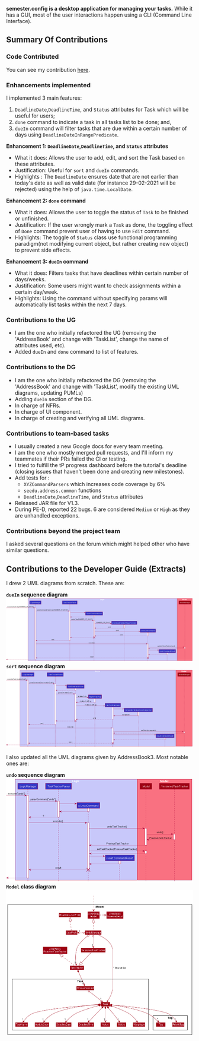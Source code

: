 **semester.config is a desktop application for managing your tasks.**
While it has a GUI, most of the user interactions happen using a CLI (Command Line Interface).
## Summary Of Contributions
### Code Contributed
You can see my contribution [here](https://nus-cs2103-ay2021s2.github.io/tp-dashboard/?search=&sort=groupTitle&sortWithin=title&since=&timeframe=commit&mergegroup=&groupSelect=groupByRepos&breakdown=false&tabOpen=true&tabType=authorship&tabAuthor=austenjs&tabRepo=AY2021S2-CS2103-T14-4%2Ftp%5Bmaster%5D&authorshipIsMergeGroup=false&authorshipFileTypes=docs~functional-code~test-code&authorshipIsBinaryFileTypeChecked=false).
### Enhancements implemented
I implemented 3 main features:
1. `DeadlineDate`,`DeadlineTime`, and `Status` attributes for Task which will be useful for users;
2. `done` command to indicate a task in all tasks list to be done; and,
3. `dueIn` command will filter tasks that are due within a certain number of days using `DeadlineDateInRangePredicate`.

**Enhancement 1: `DeadlineDate`,`DeadlineTime`, and `Status` attributes**
* What it does: Allows the user to add, edit, and sort the Task based on these attributes.
* Justification: Useful for `sort` and `dueIn` commands.
* Highlights :
The `DeadlineDate` ensures date that are not earlier than today's date as well as
valid date (for instance 29-02-2021 will be rejected) using the help
of `java.time.LocalDate`.

**Enhancement 2: `done` command**
* What it does: Allows the user to toggle the status of `Task` to be finished or unfinished.
* Justification: If the user wrongly mark a `Task` as done, the toggling effect of `Done` command
prevent user of having to use `Edit` command.
* Highlights:
The toggle of `Status` class use functional programming paradigm(not modifying current object, but rather creating new object) to
prevent side effects.

**Enhancement 3: `dueIn` command**
* What it does: Filters tasks that have deadlines within certain number of days/weeks.
* Justification: Some users might want to check assignments within a certain day/week.
* Highlights: Using the command without specifying params will automatically list tasks within
the next 7 days.
### Contributions to the UG
* I am the one who initially refactored the UG (removing the 'AddressBook' and change with 'TaskList',
change the name of attributes used, etc).
* Added `dueIn` and `done` command to list of features.
### Contributions to the DG
* I am the one who initially refactored the DG (removing the 'AddressBook' and change with 'TaskList',
modify the existing UML diagrams, updating PUMLs)
* Adding `dueIn` section of the DG.
* In charge of NFRs.
* In charge of UI component.
* In charge of creating and verifying all UML diagrams.
### Contributions to team-based tasks
* I usually created a new Google docs for every team meeting.
* I am the one who mostly merged pull requests, and I'll inform my teammates if their PRs failed the CI or testing.
* I tried to fulfill the tP progress dashboard before the tutorial's deadline (closing issues
that haven't been done and creating new milestones).
* Add tests for :
    * `XYZCommandParsers` which increases code coverage by 6%
    * `seedu.address.common` functions
    * `DeadlineDate`,`DeadlineTime`, and `Status` attributes
* Released JAR file for V1.3.
* During PE-D, reported 22 bugs. 6 are considered `Medium` or `High` as they are unhandled exceptions.
### Contributions beyond the project team
I asked several questions on the forum which might helped other who have similar questions.

## Contributions to the Developer Guide (Extracts)
I drew 2 UML diagrams from scratch. These are:

**`dueIn` sequence diagram**
![DueInSequenceDiagram](../images/DueInSequenceDiagram.png)
**`sort` sequence diagram**
![SortSequenceDiagram](../images/SortSequenceDiagram.png)

I also updated all the UML diagrams given by AddressBook3. Most notable ones are:

**`undo` sequence diagram**
![UndoSequenceDiagram](../images/UndoSequenceDiagram.png)
**`Model` class diagram**
![ModelClassDiagram](../images/ModelClassDiagram.png)

